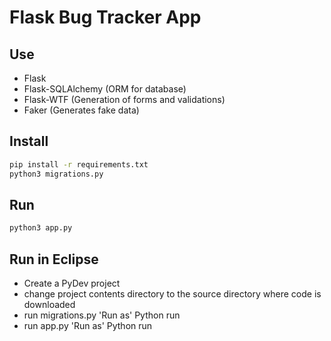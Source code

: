 # Flask Bug Tracker App

## Use

* Flask
* Flask-SQLAlchemy (ORM for database)
* Flask-WTF (Generation of forms and validations)
* Faker (Generates fake data)

## Install

```bash
pip install -r requirements.txt
python3 migrations.py
```
## Run

```bash
python3 app.py
```
## Run in Eclipse
* Create a PyDev project 
* change project contents directory to the source directory where code is downloaded
* run migrations.py 'Run as' Python run
* run app.py 'Run as' Python run



